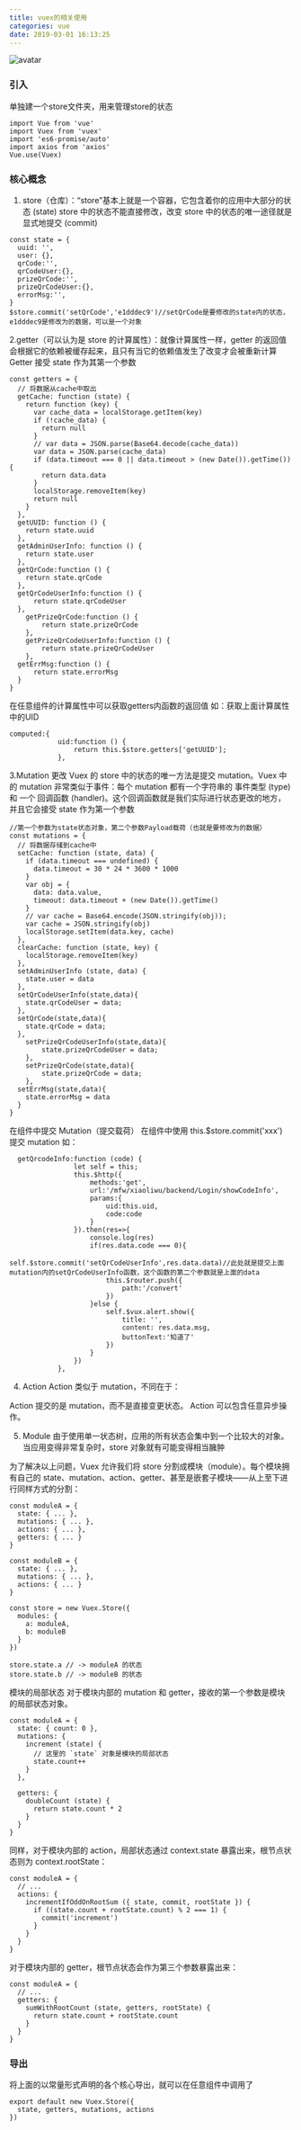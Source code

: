 ```yaml
---
title: vuex的相关使用
categories: vue
date: 2019-03-01 16:13:25
---
```


![avatar](https://raw.githubusercontent.com/langhuonan/wechat/master/mdImages/day1/1.jpg)
### 引入
单独建一个store文件夹，用来管理store的状态
```
import Vue from 'vue'
import Vuex from 'vuex'
import 'es6-promise/auto'
import axios from 'axios'
Vue.use(Vuex)
```
### 核心概念
<!--more-->
1. store（仓库）：“store”基本上就是一个容器，它包含着你的应用中大部分的状态 (state)
store 中的状态不能直接修改，改变 store 中的状态的唯一途径就是显式地提交 (commit) 
```
const state = {
  uuid: '',
  user: {},
  qrCode:'',
  qrCodeUser:{},
  prizeQrCode:'',
  prizeQrCodeUser:{},
  errorMsg:'',
}
$store.commit('setQrCode','e1dddec9')//setQrCode是要修改的state内的状态，e1dddec9是修改为的数据，可以是一个对象
```
2.getter（可以认为是 store 的计算属性）：就像计算属性一样，getter 的返回值会根据它的依赖被缓存起来，且只有当它的依赖值发生了改变才会被重新计算
Getter 接受 state 作为其第一个参数
```
const getters = {
  // 将数据从cache中取出
  getCache: function (state) {
    return function (key) {
      var cache_data = localStorage.getItem(key)
      if (!cache_data) {
        return null
      }
      // var data = JSON.parse(Base64.decode(cache_data))
      var data = JSON.parse(cache_data)
      if (data.timeout === 0 || data.timeout > (new Date()).getTime()) {
        return data.data
      }
      localStorage.removeItem(key)
      return null
    }
  },
  getUUID: function () {
    return state.uuid
  },
  getAdminUserInfo: function () {
    return state.user
  },
  getQrCode:function () {
    return state.qrCode
  },
  getQrCodeUserInfo:function () {
	  return state.qrCodeUser
  },
	getPrizeQrCode:function () {
		return state.prizeQrCode
	},
	getPrizeQrCodeUserInfo:function () {
		return state.prizeQrCodeUser
	},
  getErrMsg:function () {
	  return state.errorMsg
  }
}
```
在任意组件的计算属性中可以获取getters内函数的返回值
如：获取上面计算属性中的UID
```
computed:{
			uid:function () {
				return this.$store.getters['getUUID'];
			},
```

3.Mutation
更改 Vuex 的 store 中的状态的唯一方法是提交 mutation。Vuex 中的 mutation 非常类似于事件：每个 mutation 都有一个字符串的 事件类型 (type) 和 一个 回调函数 (handler)。这个回调函数就是我们实际进行状态更改的地方，并且它会接受 state 作为第一个参数
```
//第一个参数为state状态对象，第二个参数Payload载荷（也就是要修改为的数据）
const mutations = {
  // 将数据存储到cache中
  setCache: function (state, data) {
    if (data.timeout === undefined) {
      data.timeout = 30 * 24 * 3600 * 1000
    }
    var obj = {
      data: data.value,
      timeout: data.timeout + (new Date()).getTime()
    }
    // var cache = Base64.encode(JSON.stringify(obj));
    var cache = JSON.stringify(obj)
    localStorage.setItem(data.key, cache)
  },
  clearCache: function (state, key) {
    localStorage.removeItem(key)
  },
  setAdminUserInfo (state, data) {
    state.user = data
  },
  setQrCodeUserInfo(state,data){
  	state.qrCodeUser = data;
  },
  setQrCode(state,data){
  	state.qrCode = data;
  },
	setPrizeQrCodeUserInfo(state,data){
		state.prizeQrCodeUser = data;
	},
	setPrizeQrCode(state,data){
		state.prizeQrCode = data;
	},
  setErrMsg(state,data){
  	state.errorMsg = data
  }
}
```
在组件中提交 Mutation（提交载荷）
在组件中使用 this.$store.commit('xxx') 提交 mutation
如：
```
  getQrcodeInfo:function (code) {
            	let self = this;
				this.$http({
					methods:'get',
					url:'/mfw/xiaoliwu/backend/Login/showCodeInfo',
					params:{
						uid:this.uid,
						code:code
					}
				}).then(res=>{
					console.log(res)
					if(res.data.code === 0){
						self.$store.commit('setQrCodeUserInfo',res.data.data)//此处就是提交上面mutation内的setQrCodeUserInfo函数，这个函数的第二个参数就是上面的data
						this.$router.push({
							path:'/convert'
						})
					}else {
						self.$vux.alert.show({
							title: '',
							content: res.data.msg,
							buttonText:'知道了'
						})
					}
				})
			},
```
4. Action
Action 类似于 mutation，不同在于：

Action 提交的是 mutation，而不是直接变更状态。
Action 可以包含任意异步操作。

5. Module
由于使用单一状态树，应用的所有状态会集中到一个比较大的对象。当应用变得非常复杂时，store 对象就有可能变得相当臃肿

为了解决以上问题，Vuex 允许我们将 store 分割成模块（module）。每个模块拥有自己的 state、mutation、action、getter、甚至是嵌套子模块——从上至下进行同样方式的分割：
```
const moduleA = {
  state: { ... },
  mutations: { ... },
  actions: { ... },
  getters: { ... }
}

const moduleB = {
  state: { ... },
  mutations: { ... },
  actions: { ... }
}

const store = new Vuex.Store({
  modules: {
    a: moduleA,
    b: moduleB
  }
})

store.state.a // -> moduleA 的状态
store.state.b // -> moduleB 的状态
```
模块的局部状态
对于模块内部的 mutation 和 getter，接收的第一个参数是模块的局部状态对象。
```
const moduleA = {
  state: { count: 0 },
  mutations: {
    increment (state) {
      // 这里的 `state` 对象是模块的局部状态
      state.count++
    }
  },

  getters: {
    doubleCount (state) {
      return state.count * 2
    }
  }
}
```
同样，对于模块内部的 action，局部状态通过 context.state 暴露出来，根节点状态则为 context.rootState：
```
const moduleA = {
  // ...
  actions: {
    incrementIfOddOnRootSum ({ state, commit, rootState }) {
      if ((state.count + rootState.count) % 2 === 1) {
        commit('increment')
      }
    }
  }
}
```
对于模块内部的 getter，根节点状态会作为第三个参数暴露出来：
```
const moduleA = {
  // ...
  getters: {
    sumWithRootCount (state, getters, rootState) {
      return state.count + rootState.count
    }
  }
}
```
### 导出
将上面的以常量形式声明的各个核心导出，就可以在任意组件中调用了
```
export default new Vuex.Store({
  state, getters, mutations, actions
})

```